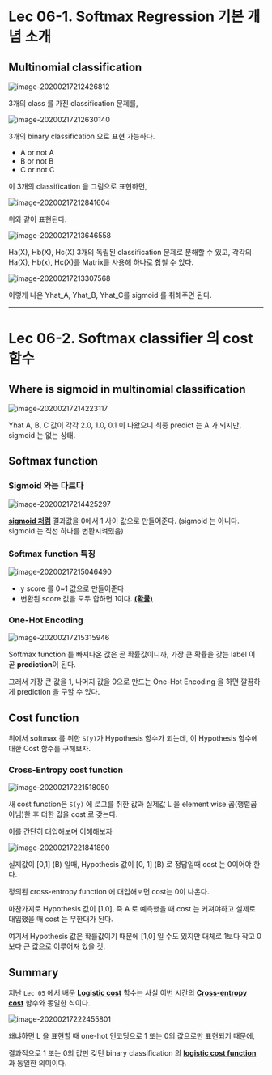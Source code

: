 # Lec 06-1. Softmax Regression 기본 개념 소개



## Multinomial classification

![image-20200217212426812](lec06.assets/image-20200217212426812.png)

3개의 class 를 가진 classification 문제를,

![image-20200217212630140](lec06.assets/image-20200217212630140.png)

3개의 binary classification 으로 표현 가능하다.

- A or not A
- B or not B
- C or not C



이 3개의 classification 을 그림으로 표현하면,

![image-20200217212841604](lec06.assets/image-20200217212841604.png)

위와 같이 표현된다.



![image-20200217213646558](lec06.assets/image-20200217213646558.png)

Ha(X), Hb(X), Hc(X) 3개의 독립된 classification 문제로 분해할 수 있고, 각각의 Ha(X), Hb(x), Hc(X)를  Matrix를 사용해 하나로 합칠 수 있다.



![image-20200217213307568](lec06.assets/image-20200217213307568.png)

이렇게 나온 Yhat_A, Yhat_B, Yhat_C를 sigmoid 를 취해주면 된다.



---



# Lec 06-2. Softmax classifier 의 cost 함수

## Where is sigmoid in multinomial classification

![image-20200217214223117](lec06.assets/image-20200217214223117.png)

Yhat A, B, C 값이 각각 2.0, 1.0, 0.1 이 나왔으니 최종 predict 는 A 가 되지만, sigmoid 는 없는 상태.



## Softmax function

### Sigmoid 와는 다르다

![image-20200217214425297](lec06.assets/image-20200217214425297.png)

**<u>sigmoid 처럼</u>** 결과값을 0에서 1 사이 값으로 만들어준다. (sigmoid 는 아니다. sigmoid 는 직선 하나를 변환시켜줬음)



### Softmax function 특징

![image-20200217215046490](lec06.assets/image-20200217215046490.png)

- y score 를 0~1 값으로 만들어준다
- 변환된 score 값을 모두 합하면 1이다. **<u>(확률)</u>**





### One-Hot Encoding

![image-20200217215315946](lec06.assets/image-20200217215315946.png)

Softmax function 를 빠져나온 값은 곧 확률값이니까, 가장 큰 확률을 갖는 label 이 곧 **prediction**이 된다.

그래서 가장 큰 값을 1, 나머지 값을 0으로 만드는 One-Hot Encoding 을 하면 깔끔하게 prediction 을 구할 수 있다.





## Cost function

위에서 softmax 를 취한 `S(y)`가 Hypothesis 함수가 되는데, 이 Hypothesis 함수에 대한 Cost 함수를 구해보자.

### Cross-Entropy cost function

![image-20200217221518050](lec06.assets/image-20200217221518050.png)

새 cost function은 `S(y)` 에 로그를 취한 값과 실제값 L 을 element wise 곱(행렬곱 아님)한 후 더한 값을 cost 로 갖는다.

이를 간단히 대입해보며 이해해보자

![image-20200217221841890](lec06.assets/image-20200217221841890.png)

실제값이 [0,1] (B) 일때, Hypothesis 값이 [0, 1] (B) 로 정답일때 cost 는 0이어야 한다.

정의된 cross-entropy function 에 대입해보면 cost는 0이 나온다.

마찬가지로 Hypothesis 값이 [1,0], 즉 A 로 예측했을 때 cost 는 커져야하고 실제로 대입했을 때 cost 는 무한대가 된다.

여기서 Hypothesis 값은 확률값이기 때문에 [1,0] 일 수도 있지만 대체로 1보다 작고 0보다 큰 값으로 이루어져 있을 것.



## Summary

지난 `Lec 05` 에서 배운 **<u>Logistic cost</u>** 함수는 사실 이번 시간의 **<u>Cross-entropy cost</u>** 함수와 동일한 식이다.

![image-20200217222455801](lec06.assets/image-20200217222455801.png)

왜냐하면 L 을 표현할 때 one-hot 인코딩으로 1 또는 0의 값으로만 표현되기 때문에,

결과적으로 1 또는 0의 값만 갖던 binary classification 의 **<u>logistic cost function</u>** 과 동일한 의미이다.

